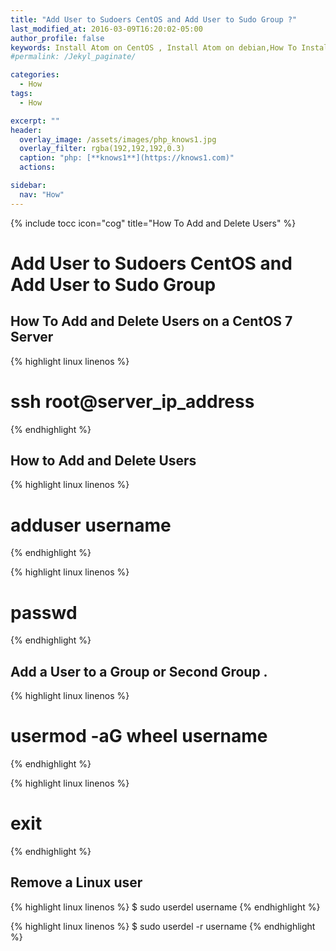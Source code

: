 ```yaml
---
title: "Add User to Sudoers CentOS and Add User to Sudo Group ?"
last_modified_at: 2016-03-09T16:20:02-05:00
author_profile: false
keywords: Install Atom on CentOS , Install Atom on debian,How To Install Google Chrome On a CentOS ?,Add User to Sudoers CentOS and Add User to Sudo Group,
#permalink: /Jekyl_paginate/

categories:
  - How
tags:
  - How

excerpt: ""
header:
  overlay_image: /assets/images/php_knows1.jpg
  overlay_filter: rgba(192,192,192,0.3)
  caption: "php: [**knows1**](https://knows1.com)"
  actions:

sidebar:
  nav: "How"
---
```

{% include tocc icon="cog" title="How To Add and Delete Users" %}


# Add User to Sudoers CentOS and Add User to Sudo Group

## How To Add and Delete Users on a CentOS 7 Server

{% highlight linux linenos %}
# ssh root@server_ip_address
{% endhighlight %}

## How to Add and Delete Users

{% highlight linux linenos %}
# adduser username
{% endhighlight %}

{% highlight linux linenos %}
# passwd
{% endhighlight %}

## Add a User to a Group or Second Group .

{% highlight linux linenos %}
# usermod -aG wheel username
{% endhighlight %}

{% highlight linux linenos %}
# exit
{% endhighlight %}
## Remove a Linux user

{% highlight linux linenos %}
$ sudo userdel username
{% endhighlight %}

{% highlight linux linenos %}
$ sudo userdel -r username
{% endhighlight %}

